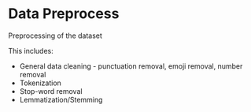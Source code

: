 # Data Preprocess

Preprocessing of the dataset

This includes:
* General data cleaning - punctuation removal, emoji removal, number removal
* Tokenization
* Stop-word removal
* Lemmatization/Stemming